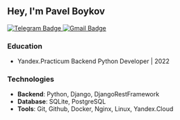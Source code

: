 ## Hey, I'm Pavel Boykov

<div id="badges">
  <a href="https://t.me/pavelboykov">
    <img src="https://img.shields.io/badge/Telegram-blue?style=social&logo=telegram&logoColor=blue" alt="Telegram Badge"/>
  </a>
  <a href="mailto:boykov.pavel@gmail.com">
    <img src="https://img.shields.io/badge/Gmail-critical?style=social&logo=gmail&logoColor=critical" alt="Gmail Badge"/>
  </a>
</div>

### Education

- Yandex.Practicum Backend Python Developer | 2022 


### Technologies

- **Backend**: Python, Django, DjangoRestFramework
- **Database**: SQLite, PostgreSQL
- **Tools**: Git, Github, Docker, Nginx, Linux, Yandex.Cloud
